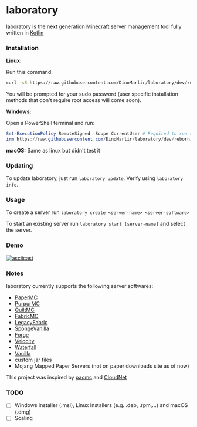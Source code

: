 # laboratory

laboratory is the next generation [Minecraft](https://minecraft.net) server management tool fully written in [Kotlin](https://kotlinlang.org)

### Installation

**Linux:**

Run this command:
```bash
curl -sS https://raw.githubusercontent.com/DinoMarlir/laboratory/dev/reborn/packages/autoinstall.sh | bash
```
You will be prompted for your sudo password (user specific installation methods that don't require root access will come soon).

**Windows:**

Open a PowerShell terminal and run:
```powershell
Set-ExecutionPolicy RemoteSigned -Scope CurrentUser # Required to run remote scripts
irm https://raw.githubusercontent.com/DinoMarlir/laboratory/dev/reborn/packages/install-windows.ps1 | iex
```

**macOS:**
Same as linux but didn't test it

### Updating 

To update laboratory, just run `laboratory update`. Verify using `laboratory info`.

### Usage

To create a server run `laboratory create <server-name> <server-software>`

To start an existing server run `laboratory start [server-name]` and select the server.

### Demo 

[![asciicast](https://asciinema.org/a/514193.svg)](https://asciinema.org/a/514193)

### Notes

laboratory currently supports the following server softwares:

- [PaperMC](https://papermc.io)
- [PurpurMC](https://purpurmc.org)
- [QuiltMC](https://quiltmc.org)
- [FabricMC](https://fabricmc.net)
- [LegacyFabric](https://legacyfabric.net)
- [SpongeVanilla](https://spongepowered.org/downloads/spongevanilla)
- [Forge](https://minecraftforge.net)
- [Velocity](https://papermc.io/downloads#Velocity)
- [Waterfall](https://papermc.io/downloads#Waterfall)
- [Vanilla](https://minecraft.net)
- custom jar files
- Mojang Mapped Paper Servers (not on paper downloads site as of now)

This project was inspired by [pacmc](https://github.com/jakobkmar/pacmc) and [CloudNet](https://github.com/CloudNetService/CloudNet-v3)

### TODO
- [ ] Windows installer (.msi), Linux Installers (e.g. .deb, .rpm,...) and macOS (.dmg)
- [ ] Scaling
